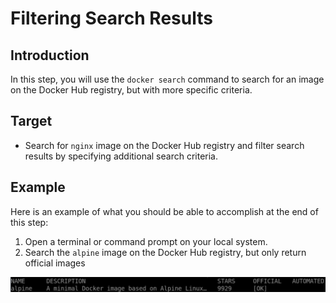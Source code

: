 # Filtering Search Results

## Introduction

In this step, you will use the `docker search` command to search for an image on the Docker Hub registry, but with more specific criteria.

## Target

- Search for `nginx` image on the Docker Hub registry and filter search results by specifying additional search criteria.

## Example

Here is an example of what you should be able to accomplish at the end of this step:

1. Open a terminal or command prompt on your local system.
2. Search the `alpine` image on the Docker Hub registry, but only return official images

![filtering-search-results](assets/challenge-docker-search-command-2-1.png)
